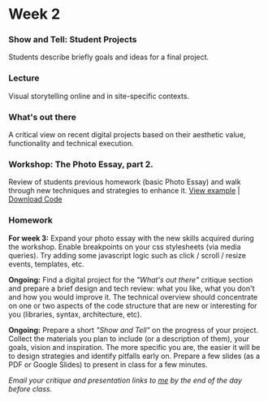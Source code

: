 # Week 2

### Show and Tell: Student Projects

Students describe briefly goals and ideas for a final project.

### Lecture

Visual storytelling online and in site-specific contexts.

### What's out there

A critical view on recent digital projects based on their aesthetic value, functionality and technical execution.

### Workshop: The Photo Essay, part 2.

Review of students previous homework (basic Photo Essay) and walk through new techniques and strategies to enhance it.
[View example](http://rodrigodebenito.github.io/icp-design-and-code-3/week-2/workshop/public/) | [Download Code](https://github.com/rodrigodebenito/icp-design-and-code-3/tree/gh-pages/week-2/workshop)

### Homework

**For week 3:** Expand your photo essay with the new skills acquired during the workshop. Enable breakpoints on your css stylesheets (via media queries). Try adding some javascript logic such as click / scroll / resize events, templates, etc.  

**Ongoing:** Find a digital project for the *"What's out there"* critique section and prepare a brief design and tech review: what you like, what you don't and how you would improve it. The technical overview should concentrate on one or two aspects of the code structure that are new or interesting for you (libraries, syntax, architecture, etc).  

**Ongoing:** Prepare a short *"Show and Tell"* on the progress of your project. Collect the materials you plan to include (or a description of them), your goals, vision and inspiration. The more specific you are, the easier it will be to design strategies and identify pitfalls early on. Prepare a few slides (as a PDF or Google Slides) to present in class for a few minutes.  

*Email your critique and presentation links to [me](mailto:rodrigo@lobula.com) by the end of the day before class.*
